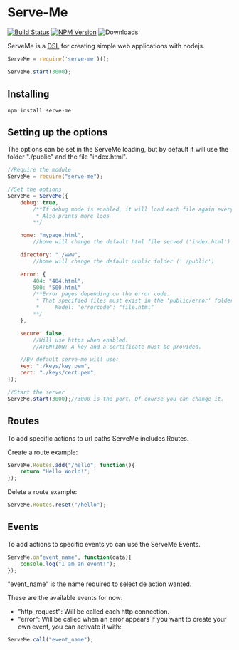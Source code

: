 # Serve-Me

[![Build Status](https://travis-ci.org/muit/serveMe.svg)](https://travis-ci.org/muit/serveMe)
[![NPM Version](https://badge.fury.io/js/serve-me.svg)](http://badge.fury.io/js/serve-me)
![Downloads](http://img.shields.io/npm/dm/serve-me.svg)

ServeMe is a [DSL](http://en.wikipedia.org/wiki/Domain-specific_language) for creating simple web applications with nodejs.
```javascript
ServeMe = require('serve-me')();

ServeMe.start(3000);
```

## Installing

```
npm install serve-me
```

## Setting up the options
The options can be set in the ServeMe loading, but by default it will use the folder "./public" and the file "index.html".
```javascript
//Require the module
ServeMe = require("serve-me");

//Set the options
ServeMe = ServeMe({
    debug: true,
        /**If debug mode is enabled, it will load each file again every http request, else the files will wait in cache.
         * Also prints more logs
        **/

    home: "mypage.html",
        //home will change the default html file served ('index.html')

    directory: "./www",
        //home will change the default public folder ('./public')

    error: {
        404: "404.html",
        500: "500.html"
        /**Error pages depending on the error code.
         * That specified files must exist in the 'public/error' folder.
         *     Model: 'errorcode': "file.html"
        **/
    },

    secure: false,
        //Will use https when enabled.
        //ATENTION: A key and a certificate must be provided.

    //By default serve-me will use:
    key: "./keys/key.pem",
    cert: "./keys/cert.pem",
});

//Start the server
ServeMe.start(3000);//3000 is the port. Of course you can change it.
```

## Routes

To add specific actions to url paths ServeMe includes Routes.

Create a route example:
```javascript
ServeMe.Routes.add("/hello", function(){
    return "Hello World!";
});
```

Delete a route example:
```javascript
ServeMe.Routes.reset("/hello");
```

## Events

To add actions to specific events yo can use the ServeMe Events.
```javascript
ServeMe.on"event_name", function(data){
    console.log("I am an event!");
});
```
"event_name" is the name required to select de action wanted.

These are the available events for now:
  - "http_request": Will be called each http connection.
  - "error": Will be called when an error appears
If you want to create your own event, you can activate it with:
```javascript
ServeMe.call("event_name");
```

